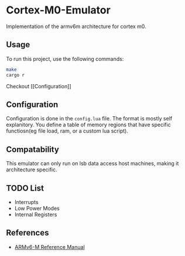 # Cortex-M0-Emulator

Implementation of the armv6m architecture for cortex m0.


## Usage

To run this project, use the following commands:

```sh
make
cargo r
```

Checkout [[Configuration]]

## Configuration

Configuration is done in the `config.lua` file. The format is mostly self
explanitory. You define a table of memory regions that have specific
functiosn(eg file load, ram, or a custom lua script).

## Compatability

This emulator can only run on lsb data access host machines, making it
architecture specific.

## TODO List
- Interrupts
- Low Power Modes
- Internal Registers

## References

- [ARMv6-M Reference Manual](https://users.ece.utexas.edu/~valvano/mspm0/Arm_Architecture_v6m_Reference_Manual.pdf)
